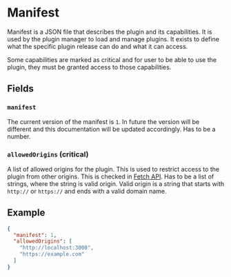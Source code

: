 # Manifest

Manifest is a JSON file that describes the plugin and its capabilities. It is used by the plugin manager to load and manage plugins.
It exists to define what the specific plugin release can do and what it can access.

Some capabilities are marked as critical and for user to be able to use the plugin, they must be granted access to those capabilities.

## Fields

### `manifest`

The current version of the manifest is `1`.
In future the version will be different and this documentation will be updated accordingly.
Has to be a number.

### `allowedOrigins` (critical)

A list of allowed origins for the plugin. 
This is used to restrict access to the plugin from other origins.
This is checked in [Fetch API](api.md#fetch).
Has to be a list of strings, where the string is valid origin.
Valid origin is a string that starts with `http://` or `https://` and ends with a valid domain name.

## Example

```json
{
  "manifest": 1,
  "allowedOrigins": [
    "http://localhost:3000",
    "https://example.com"
  ]
}
```